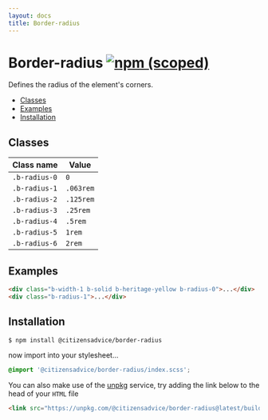 ```yaml
---
layout: docs
title: Border-radius
---
```


# Border-radius [![npm (scoped)](https://img.shields.io/npm/v/@citizensadvice/border-radius.svg)](https://www.npmjs.com/package/@citizensadvice/border-radius)

Defines the radius of the element's corners.

- [Classes](#classes)
- [Examples](#examples)
- [Installation](#installation)

## Classes

| Class name    | Value     |
| ------------- | --------- |
| `.b-radius-0` | `0`       |
| `.b-radius-1` | `.063rem` |
| `.b-radius-2` | `.125rem` |
| `.b-radius-3` | `.25rem`  |
| `.b-radius-4` | `.5rem`   |
| `.b-radius-5` | `1rem`    |
| `.b-radius-6` | `2rem`    |

## Examples

```html
<div class="b-width-1 b-solid b-heritage-yellow b-radius-0">...</div>
<div class="b-radius-1">...</div>
```

## Installation

```shell
$ npm install @citizensadvice/border-radius
```

now import into your stylesheet...

```scss
@import '@citizensadvice/border-radius/index.scss';
```

You can also make use of the [unpkg](https://unpkg.com) service, try adding the link below to the head of your `HTML` file

```html
<link src="https://unpkg.com/@citizensadvice/border-radius@latest/build/border-radius.css" />
```
